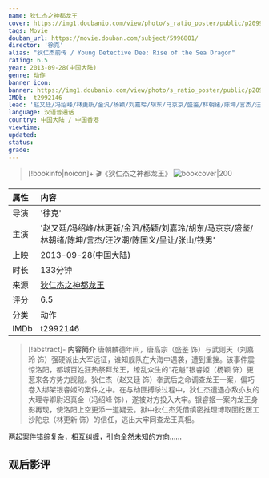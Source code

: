 ```yaml
---
name: 狄仁杰之神都龙王
cover: https://img1.doubanio.com/view/photo/s_ratio_poster/public/p2099623528.jpg
tags: Movie
douban_url: https://movie.douban.com/subject/5996801/
director: '徐克'
alias: "狄仁杰前传 / Young Detective Dee: Rise of the Sea Dragon"
rating: 6.5
year: 2013-09-28(中国大陆)
genre: 动作
banner_icon: 
banner: https://img1.doubanio.com/view/photo/s_ratio_poster/public/p2099623528.jpg
IMDb:  t2992146
lead: '赵又廷/冯绍峰/林更新/金汎/杨颖/刘嘉玲/胡东/马京京/盛鉴/林朝绪/陈坤/言杰/汪汐潮/陈国义/呈让/张山/铁男' 
language: 汉语普通话 
country: 中国大陆 / 中国香港 
viewtime:
updated: 
status: 
grade: 
---
```

> [!bookinfo|noicon]+ 🎬《狄仁杰之神都龙王》
> ![bookcover|200](https://img1.doubanio.com/view/photo/s_ratio_poster/public/p2099623528.jpg)
>
| 属性 | 内容                                       |
|:---- |:------------------------------------------ |
| 导演 | '徐克'                         |
| 主演 | '赵又廷/冯绍峰/林更新/金汎/杨颖/刘嘉玲/胡东/马京京/盛鉴/林朝绪/陈坤/言杰/汪汐潮/陈国义/呈让/张山/铁男'                             |
| 上映 | 2013-09-28(中国大陆)                             |
| 时长 | 133分钟                   |
| 来源 | [狄仁杰之神都龙王](https://movie.douban.com/subject/5996801/) |
| 评分 | 6.5                           |
| 分类 | 动作                            |
| IMDb | t2992146                             | 

> [!abstract]- **内容简介**
>  唐朝麟德年间，唐高宗（盛鉴 饰）与武则天（刘嘉玲 饰）强硬派出大军远征，谁知舰队在大海中遇袭，遭到重挫。该事件震惊洛阳，都城百姓狂热祭拜龙王，缭乱众生的“花魁”银睿姬（杨颖 饰）更惹来各方势力觊觎。狄仁杰（赵又廷 饰）奉武后之命调查龙王一案，偏巧卷入绑架银睿姬的案件之中。在与劫匪搏杀过程中，狄仁杰遭遇亦敌亦友的大理寺卿尉迟真金（冯绍峰 饰），遂被对方投入大牢。银睿姬一案内龙王身影再现，使洛阳上空更添一道疑云。狱中狄仁杰凭借缜密推理博取回纥医工沙陀忠（林更新 饰）的信任，逃出大牢同查龙王真相。

















两起案件错综复杂，相互纠缠，引向全然未知的方向……
>  
## 观后影评
